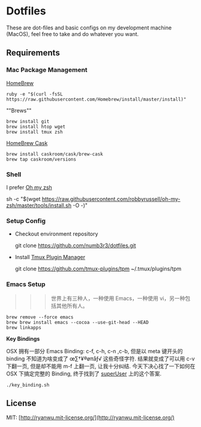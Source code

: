 Dotfiles
========

These are dot-files and basic configs on my development machine (MacOS), feel free to take and do whatever you want.

## Requirements

### Mac Package Management

[HomeBrew](http://brew.sh/)

	ruby -e "$(curl -fsSL https://raw.githubusercontent.com/Homebrew/install/master/install)"

""Brews""

	brew install git
	brew install htop wget
	brew install tmux zsh

[HomeBrew Cask](http://caskroom.io/)

	brew install caskroom/cask/brew-cask
	brew tap caskroom/versions

### Shell

I prefer [Oh my zsh](https://github.com/robbyrussell/oh-my-zsh)

  sh -c "$(wget https://raw.githubusercontent.com/robbyrussell/oh-my-zsh/master/tools/install.sh -O -)"


### Setup Config

- Checkout environment repository

	 git clone https://github.com/numb3r3/dotfiles.git

- Install [Tmux Plugin Manager](https://github.com/tmux-plugins/tpm)

  git clone https://github.com/tmux-plugins/tpm ~/.tmux/plugins/tpm

### Emacs Setup

>>> 世界上有三种人，一种使用 Emacs，一种使用 vi，另一种包括其他所有人。

    brew remove --force emacs
    brew brew install emacs --cocoa --use-git-head --HEAD
    brew linkapps

**Key Bindings**

OSX 拥有一部分 Emacs Binding: c-f, c-h, c-n ,c-b, 但是以 meta 键开头的 binding 不知道为啥变成了 œ∑†¥®øπåƒ√ 这些奇怪字符. 结果就变成了可以用 c-v 下翻一页, 但是却不能用 m-f 上翻一页, 让我十分纠结. 今天下决心找了一下如何在 OSX 下搞定完整的 Binding, 终于找到了 [superUser](http://superuser.com/questions/374799/emacs-like-meta-option-alt-key-functionality-in-os-x-lion) 上的这个答案.

    ./key_binding.sh


## License

MIT: [http://ryanwu.mit-license.org/](http://ryanwu.mit-license.org/)
